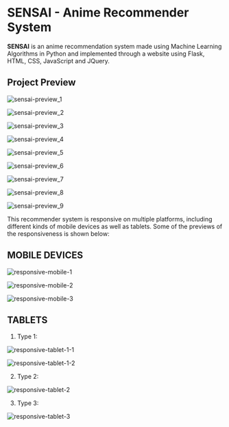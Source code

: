 # SENSAI - Anime Recommender System
**SENSAI** is an anime recommendation system made using Machine Learning Algorithms in Python and implemented through a website using Flask, HTML, CSS, JavaScript and JQuery.

## Project Preview

![sensai-preview_1](https://user-images.githubusercontent.com/81350016/212487445-bdfdda32-ae82-4a89-b745-a6d04527da0d.gif)

![sensai-preview_2](https://user-images.githubusercontent.com/81350016/212487464-fc84a1ef-314a-4302-8910-d73f2a8901d1.gif)

![sensai-preview_3](https://user-images.githubusercontent.com/81350016/212487481-79aa392c-7f82-42c5-aea6-7959fbdb2005.gif)

![sensai-preview_4](https://user-images.githubusercontent.com/81350016/212487544-d50b0ee5-3f65-4275-ba2a-918ea0bf9abf.gif)

![sensai-preview_5](https://user-images.githubusercontent.com/81350016/212487550-bdbc2d7d-3956-41d8-a036-a3776f86d1ea.gif)

![sensai-preview_6](https://user-images.githubusercontent.com/81350016/212487568-e7f2e391-dfd5-44be-9106-2d9d9dc7d8cf.gif)

![sensai-preview_7](https://user-images.githubusercontent.com/81350016/212487583-45ca4499-7f6d-419d-a22d-e05ed0bf8271.gif)

![sensai-preview_8](https://user-images.githubusercontent.com/81350016/212487593-3d7d6e48-88cc-4a30-8005-7114b37884f3.gif)

![sensai-preview_9](https://user-images.githubusercontent.com/81350016/212487599-e1f8f92b-7965-4ce1-8b85-03a32495973d.gif)

This recommender system is responsive on multiple platforms, including different kinds of mobile devices as well as tablets. Some of the previews of the responsiveness is shown below:

## MOBILE DEVICES

![responsive-mobile-1](https://user-images.githubusercontent.com/81350016/212488908-19bb8589-0ff8-4bcd-80bb-3088d0946ece.png)

![responsive-mobile-2](https://user-images.githubusercontent.com/81350016/215275755-cb5ff4b6-5a0e-4341-ae67-78d1be253d6c.png)

![responsive-mobile-3](https://user-images.githubusercontent.com/81350016/215275765-6d387c02-c045-40fb-92c9-f7bb7cdaf689.png)

## TABLETS

1) Type 1:

![responsive-tablet-1-1](https://user-images.githubusercontent.com/81350016/212489843-0ea2cf9b-6d63-4145-89fa-f52c55e106d8.png)

![responsive-tablet-1-2](https://user-images.githubusercontent.com/81350016/212489848-f9eb6e03-e39e-49f0-b2b8-5b12274be34b.png)

2) Type 2:

![responsive-tablet-2](https://user-images.githubusercontent.com/81350016/212490278-9a327b4f-6f23-4741-bbc1-03fdece9453e.png)

3) Type 3:

![responsive-tablet-3](https://user-images.githubusercontent.com/81350016/212490303-0a568387-00b3-444f-bf92-18f10b6172ed.png)
